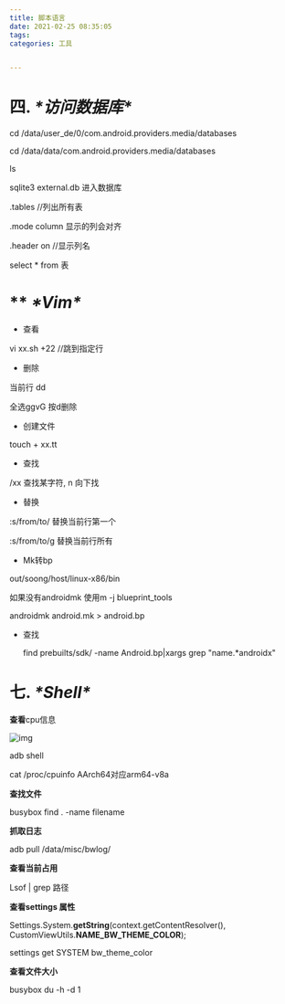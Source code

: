 ```yaml
---
title: 脚本语言
date: 2021-02-25 08:35:05
tags: 
categories: 工具


---
```


# **四.** ***\*访问数据库\****

cd  /data/user_de/0/com.android.providers.media/databases

cd /data/data/com.android.providers.media/databases

ls

sqlite3 external.db 进入数据库

.tables //列出所有表

 .mode column  显示的列会对齐

.header on //显示列名

 select * from 表

# ** ***\*Vim\****

* 查看

vi xx.sh +22 //跳到指定行

* 删除

当前行 dd

全选ggvG 按d删除

* 创建文件

touch + xx.tt

* 查找

/xx  查找某字符, n 向下找

* 替换

:s/from/to/  替换当前行第一个

:s/from/to/g  替换当前行所有

* Mk转bp

out/soong/host/linux-x86/bin

如果没有androidmk  使用m -j blueprint_tools

androidmk  android.mk > android.bp

* 查找

  find prebuilts/sdk/ -name Android.bp|xargs grep "name.*androidx" 

# **七.** ***\*Shell\****

**查看**cpu信息

![img](file:///C:\Users\admin\AppData\Local\Temp\ksohtml30816\wps2.jpg) 

adb shell

cat /proc/cpuinfo  AArch64对应arm64-v8a

 

**查找文件**

busybox find . -name filename

 

**抓取日志**

adb pull /data/misc/bwlog/

 

**查看当前占用**

Lsof | grep 路径

 

**查看settings 属性**

Settings.System.**getString**(context.getContentResolver(), CustomViewUtils.**NAME_BW_THEME_COLOR**);

settings get SYSTEM bw_theme_color



**查看文件大小**

 busybox du -h -d 1